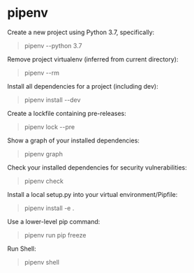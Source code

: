 # pipenv

Create a new project using Python 3.7, specifically:

  > pipenv --python 3.7

Remove project virtualenv (inferred from current directory):
  > pipenv --rm

   Install all dependencies for a project (including dev):
   > pipenv install --dev

   Create a lockfile containing pre-releases:
   > pipenv lock --pre

   Show a graph of your installed dependencies:
   > pipenv graph

   Check your installed dependencies for security vulnerabilities:
   > pipenv check

   Install a local setup.py into your virtual environment/Pipfile:
   > pipenv install -e .

   Use a lower-level pip command:
   > pipenv run pip freeze
   
   Run Shell:
   > pipenv shell

